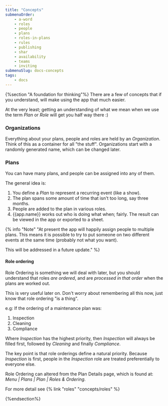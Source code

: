 ```yaml
---
title: "Concepts"
submenuOrder:
    - a-word
    - roles
    - people
    - plans
    - roles-in-plans
    - rules
    - publishing
    - shar
    - availability
    - teams
    - inviting
submenuSlug: docs-concepts
tags: 
    - docs
---
```

{%section "A foundation for thinking"%}
There are a few of concepts that if you understand, will make using the app that much easier. 

At the very least; getting an understanding of what we mean when we use the term *Plan* or *Role* will get you half way there :)

### Organizations

Everything about your plans, people and roles are held by an *Organization*. Think of this as a container for all "the stuff". Organizations start with a randomly generated name, which can be changed later.


### Plans

You can have many plans, and people can be assigned into any of them.

The general idea is:

1. You define a *Plan* to represent a recurring event (like a show). 
1. The plan spans some amount of time that isn't too long, say three months.  
1. People are added to the plan in various roles.
1. {{app.name}} works out who is doing what when; fairly. The result can be viewed in the app or exported to a sheet.

{% info "Note" "At present the app will happily assign people to multiple plans. This means it is possible to try to put someone on two different events at the same time (probably not what you want).<p> This will be addressed in a future update." %}

#### Role ordering 

Role Ordering is something we will deal with later, but you should understand that roles *are ordered*, and are *processed in that order* when the plans are worked out.  

This is very useful later on.  Don't worry about remembering all this now, just know that role ordering "is a thing".  

e.g: If the ordering of a maintenance plan was:

1. Inspection 
1. Cleaning
1. Compliance 

Where *Inspection* has the highest priority, then *Inspection* will always be filled first, followed by *Cleaning* and finally *Compliance*.

The key point is that role orderings define a natural priority. Because *Inspection* is first, people in the *Inspection* role are treated preferentially to everyone else. 

Role Ordering can altered from the Plan Details page, which is found at: *Menu | Plans | Plan | Roles & Ordering*.

For more detail see {% link "roles" "concepts/roles" %}

{%endsection%}

